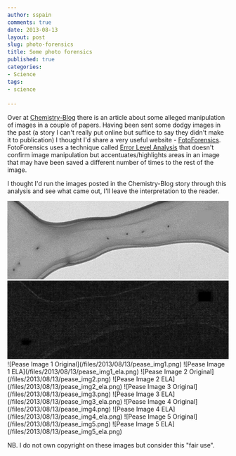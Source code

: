```yaml
---
author: sspain
comments: true
date: 2013-08-13
layout: post
slug: photo-forensics
title: Some photo forensics
published: true
categories:
- Science
tags:
- science

---
```


Over at [Chemistry-Blog](http://www.chemistry-blog.com/2013/08/13/alleged-data-manipulation-in-nano-letters-and-acs-nano-from-the-pease-group/) there is an article about some alleged manipulation of images in a couple of papers. Having been sent some dodgy images in the past (a story I can't really put online but suffice to say they didn't make it to publication) I thought I'd share a very useful website - [FotoForensics](http://fotoforensics.com/). FotoForensics uses a technique called [Error Level Analysis](http://fotoforensics.com/tutorial-ela.php) that doesn't confirm image manipulation but accentuates/highlights areas in an image that may have been saved a different number of times to the rest of the image.

I thought I'd run the images posted in the Chemistry-Blog story through this analysis and see what came out, I'll leave the interpretation to the reader.

<img src="/files/2013/08/13/pease_img0.png" alt="Pease Image 0" width="600">
<img src="/files/2013/08/13/pease_img0_ela.png" alt="Pease Image 0 ELA" width="600">
![Pease Image 1 Original](/files/2013/08/13/pease_img1.png)
![Pease Image 1 ELA](/files/2013/08/13/pease_img1_ela.png)
![Pease Image 2 Original](/files/2013/08/13/pease_img2.png)
![Pease Image 2 ELA](/files/2013/08/13/pease_img2_ela.png)
![Pease Image 3 Original](/files/2013/08/13/pease_img3.png)
![Pease Image 3 ELA](/files/2013/08/13/pease_img3_ela.png)
![Pease Image 4 Original](/files/2013/08/13/pease_img4.png)
![Pease Image 4 ELA](/files/2013/08/13/pease_img4_ela.png)
![Pease Image 5 Original](/files/2013/08/13/pease_img5.png)
![Pease Image 5 ELA](/files/2013/08/13/pease_img5_ela.png)

NB. I do not own copyright on these images but consider this "fair use".
